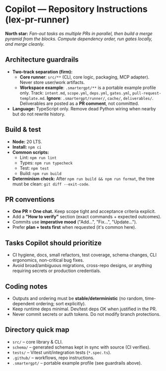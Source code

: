 # Copilot — Repository Instructions (lex-pr-runner)

**North star:** *Fan-out tasks as multiple PRs in parallel, then build a merge pyramid from the blocks. Compute dependency order, run gates locally, and merge cleanly.*

## Architecture guardrails
- **Two-track separation (firm):**
  - **Core runner**: `src/**` (CLI, core logic, packaging, MCP adapter). Never store user/work artifacts.
  - **Workspace example**: `.smartergpt/**` is a portable example profile only. Track: `intent.md`, `scope.yml`, `deps.yml`, `gates.yml`, `pull-request-template.md`. **Ignore**: `.smartergpt/runner/`, `cache/`, `deliverables/`. Deliverables are posted as a **PR comment**, not committed.
- **Language:** TypeScript only. Remove dead Python wiring when nearby but do not rewrite history.

## Build & test
- **Node:** 20 LTS.
- **Install:** `npm ci`
- **Common scripts:**  
  - Lint: `npm run lint`  
  - Types: `npm run typecheck`  
  - Test: `npm test`  
  - Build: `npm run build`
- **Determinism check:** After `npm run build && npm run format`, the tree must be clean: `git diff --exit-code`.

## PR conventions
- **One PR = One chat.** Keep scope tight and acceptance criteria explicit.
- Add a **"How to verify"** section (exact commands + expected outcomes).
- Commits use **imperative mood** ("Add…", "Fix…", "Update…").
- Prefer **plan + tests first** when requested (it's common here).

## Tasks Copilot should prioritize
- CI hygiene, docs, small refactors, test coverage, schema changes, CLI ergonomics, non-critical bug fixes.
- Avoid broad/ambiguous migrations, cross-repo designs, or anything requiring secrets or production credentials.

## Coding notes
- Outputs and ordering must be **stable/deterministic** (no random, time-dependent ordering; sort explicitly).
- Keep runtime deps minimal. Dev/test deps OK when justified in the PR.
- Never commit secrets or auth tokens. Do not modify branch protections.

## Directory quick map
- `src/` – core library & CLI.
- `schema/` – generated schemas kept in sync with source (CI verifies).
- `tests/` – Vitest unit/integration tests (`*.spec.ts`).
- `.github/` – workflows, repo instructions.
- `.smartergpt/` – portable example profile (see guardrails above).